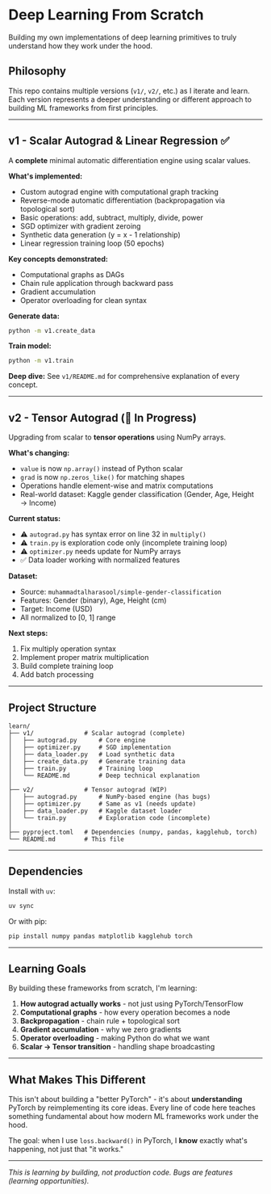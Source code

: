 # Deep Learning From Scratch

Building my own implementations of deep learning primitives to truly understand how they work under the hood.

## Philosophy

This repo contains multiple versions (`v1/`, `v2/`, etc.) as I iterate and learn. Each version represents a deeper understanding or different approach to building ML frameworks from first principles.

---

## v1 - Scalar Autograd & Linear Regression ✅

A **complete** minimal automatic differentiation engine using scalar values.

**What's implemented:**
- Custom autograd engine with computational graph tracking
- Reverse-mode automatic differentiation (backpropagation via topological sort)
- Basic operations: add, subtract, multiply, divide, power
- SGD optimizer with gradient zeroing
- Synthetic data generation (y = x - 1 relationship)
- Linear regression training loop (50 epochs)

**Key concepts demonstrated:**
- Computational graphs as DAGs
- Chain rule application through backward pass
- Gradient accumulation
- Operator overloading for clean syntax

**Generate data:**
```bash
python -m v1.create_data
```

**Train model:**
```bash
python -m v1.train
```

**Deep dive:** See `v1/README.md` for comprehensive explanation of every concept.

---

## v2 - Tensor Autograd (🚧 In Progress)

Upgrading from scalar to **tensor operations** using NumPy arrays.

**What's changing:**
- `value` is now `np.array()` instead of Python scalar
- `grad` is now `np.zeros_like()` for matching shapes
- Operations handle element-wise and matrix computations
- Real-world dataset: Kaggle gender classification (Gender, Age, Height → Income)

**Current status:**
- ⚠️ `autograd.py` has syntax error on line 32 in `multiply()` 
- ⚠️ `train.py` is exploration code only (incomplete training loop)
- ⚠️ `optimizer.py` needs update for NumPy arrays
- ✅ Data loader working with normalized features

**Dataset:**
- Source: `muhammadtalharasool/simple-gender-classification`
- Features: Gender (binary), Age, Height (cm) 
- Target: Income (USD)
- All normalized to [0, 1] range

**Next steps:**
1. Fix multiply operation syntax
2. Implement proper matrix multiplication
3. Build complete training loop
4. Add batch processing

---

## Project Structure

```
learn/
├── v1/              # Scalar autograd (complete)
│   ├── autograd.py      # Core engine
│   ├── optimizer.py     # SGD implementation
│   ├── data_loader.py   # Load synthetic data
│   ├── create_data.py   # Generate training data
│   ├── train.py         # Training loop
│   └── README.md        # Deep technical explanation
│
├── v2/              # Tensor autograd (WIP)
│   ├── autograd.py      # NumPy-based engine (has bugs)
│   ├── optimizer.py     # Same as v1 (needs update)
│   ├── data_loader.py   # Kaggle dataset loader
│   └── train.py         # Exploration code (incomplete)
│
├── pyproject.toml   # Dependencies (numpy, pandas, kagglehub, torch)
└── README.md        # This file
```

---

## Dependencies

Install with `uv`:
```bash
uv sync
```

Or with pip:
```bash
pip install numpy pandas matplotlib kagglehub torch
```

---

## Learning Goals

By building these frameworks from scratch, I'm learning:

1. **How autograd actually works** - not just using PyTorch/TensorFlow
2. **Computational graphs** - how every operation becomes a node
3. **Backpropagation** - chain rule + topological sort
4. **Gradient accumulation** - why we zero gradients
5. **Operator overloading** - making Python do what we want
6. **Scalar → Tensor transition** - handling shape broadcasting

---

## What Makes This Different

This isn't about building a "better PyTorch" - it's about **understanding** PyTorch by reimplementing its core ideas. Every line of code here teaches something fundamental about how modern ML frameworks work under the hood.

The goal: when I use `loss.backward()` in PyTorch, I **know** exactly what's happening, not just that "it works."

---

*This is learning by building, not production code. Bugs are features (learning opportunities).*


